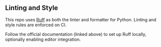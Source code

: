 ## Linting and Style

This repo uses [Ruff](https://docs.astral.sh/ruff/) as both the linter and formatter for Python. Linting and style rules are enforced on CI.

Follow the official documentation (linked above) to set up Ruff locally, optionally enabling editor integration.

